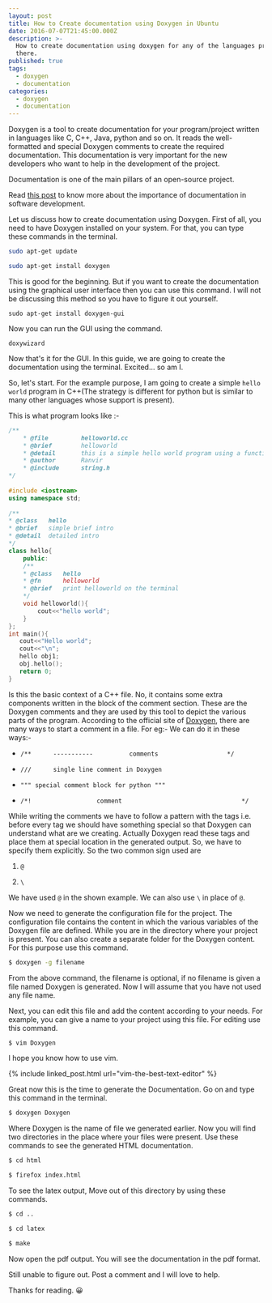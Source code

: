 ```yaml
---
layout: post
title: How to Create documentation using Doxygen in Ubuntu
date: 2016-07-07T21:45:00.000Z
description: >-
  How to create documentation using doxygen for any of the languages present out
  there.
published: true
tags:
  - doxygen
  - documentation
categories:
  - doxygen
  - documentation
---
```


Doxygen is a tool to create documentation for your program/project written in languages like C, C++, Java, python and so on. It reads the well-formatted and special Doxygen comments to create the required documentation. This documentation is very important for the new developers who want to help in the development of the project. 

Documentation is one of the main pillars of an open-source project.

Read [this post](http://wp.me/p7kUg1-3E) to know more about the importance of documentation in software development.

Let us discuss how to create documentation using Doxygen. First of all, you need to have Doxygen installed on your system. For that, you can type these commands in the terminal.


```bash
sudo apt-get update

sudo apt-get install doxygen
```

This is good for the beginning. But if you want to create the documentation using the graphical user interface then you can use this command. I will not be discussing this method so you have to figure it out yourself.


`sudo apt-get install doxygen-gui`

Now you can run the GUI using the command.

`doxywizard`

Now that's it for the GUI. In this guide, we are going to create the documentation using the terminal. Excited... so am I.

So, let's start. For the example purpose, I am going to create a simple `hello world` program in C++(The strategy is different for python but is similar to many other languages whose support is present).

This is what program looks like :-

    
```cpp
/**
    * @file         helloworld.cc
    * @brief        helloworld
    * @detail       this is a simple hello world program using a function
    * @author       Ranvir
    * @include      string.h
*/
    
#include <iostream>
using namespace std;
    
/**    
* @class   hello    
* @brief   simple brief intro    
* @detail  detailed intro    
*/
class hello{
    public:
    /**
    * @class   hello
    * @fn      helloworld
    * @brief   print helloworld on the terminal
    */
    void helloworld(){
        cout<<"hello world";
    }
};
int main(){
   cout<<"Hello world";
   cout<<"\n";
   hello obj1;
   obj.hello();
   return 0;
}    
```


Is this the basic context of a C++ file. No, it contains some extra components written in the block of the comment section. These are the Doxygen comments and they are used by this tool to depict the various parts of the program. According to the official site of [Doxygen](http://doxygen.org), there are many ways to start a comment in a file. For eg:- We can do it in these ways:-



 	
  * `/**      -----------          comments                   */`

 	
  * `///      single line comment in Doxygen`

 	
  * `""" special comment block for python """`

 	
  * `/*!                  comment                                 */`


While writing the comments we have to follow a pattern with the tags i.e. before every tag we should have something special so that Doxygen can understand what are we creating. Actually Doxygen read these tags and place them at special location in the generated output. So, we have to specify them explicitly. So the two common sign used are

 	
  1. `@`

 	
  2. `\`


We have used `@` in the shown example. We can also use `\` in place of `@`.

Now we need to generate the configuration file for the project. The configuration file contains the content in which the various variables of the Doxygen file are defined. While you are in the directory where your project is present. You can also create a separate folder for the Doxygen content. For this purpose use this command.

```bash
$ doxygen -g filename
```

From the above command, the filename is optional, if no filename is given a file named Doxygen is generated. Now I will assume that you have not used any file name.

Next, you can edit this file and add the content according to your needs. For example, you can give a name to your project using this file. For editing use this command.

```bash
$ vim Doxygen
```

I hope you know how to use vim.

{% include linked_post.html url="vim-the-best-text-editor" %}

Great now this is the time to generate the Documentation. Go on and type this command in the terminal.

```bash
$ doxygen Doxygen
```

Where Doxygen is the name of file we generated earlier. Now you will find two directories in the place where your files were present. Use these commands to see the generated HTML documentation.

```bash
$ cd html

$ firefox index.html
```

To see the latex output, Move out of this directory by using these commands.

```bash
$ cd ..

$ cd latex

$ make
```

Now open the pdf output. You will see the documentation in the pdf format.

Still unable to figure out. Post a comment and I will love to help.

Thanks for reading. 😀
